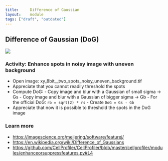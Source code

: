 ```yaml
---
title:     Difference of Gaussian
layout:    module
tags: ["draft", "outdated"]
---
```


## Difference of Gaussian (DoG)

<img src='https://g.gravizo.com/svg?
 digraph G {
        shift [fontcolor=white,color=white];
        image -> "small blur";
        image -> "large blur";
        "small blur" -> "noise filtered";
        "large blur" -> "local background";
        "small blur" -> "small blur - large blur" -> "DoG";
        "large blur" -> "small blur - large blur" -> "DoG";
        "DoG" -> "Laplacian of Gaussian (LoG)" [label="  is related"];
}
'/>

### Activity: Enhance spots in noisy image with uneven background

- Open image: xy_8bit__two_spots_noisy_uneven_background.tif
- Appreciate that you cannot readily threshold the spots
- Compute DoG:
        - Copy image and blur with a Gaussian of small sigma -> Gs
        - Copy image and blur with a Gaussian of bigger sigma -> Gb
                - For the official DoG: `rb = sqrt(2) * rs`
        - Create `DoG = Gs - Gb`
- Appreciate that now it is possible to threshold the spots in the DoG image

### Learn more

- https://imagescience.org/meijering/software/featurej/
- https://en.wikipedia.org/wiki/Difference_of_Gaussians
- https://github.com/CellProfiler/CellProfiler/blob/master/cellprofiler/modules/enhanceorsuppressfeatures.py#L4

